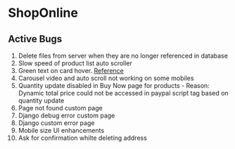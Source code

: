 # ShopOnline

## Active Bugs

1. Delete files from server when they are no longer referenced in database
2. Slow speed of product list auto scroller
3. Green text on card hover. [Reference](https://shoponline-ca.herokuapp.com/ram/)
4. Carousel video and auto scroll not working on some mobiles
5. Quantity update disabled in Buy Now page for products - Reason: Dynamic total price could not be accessed in paypal script tag based on quantity update
7. Page not found custom page
8. Django debug error custom page
9. Django custom error page
10. Mobile size UI enhancements
11. Ask for confirmation whilte deleting address
